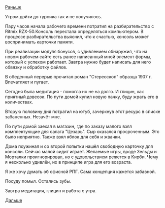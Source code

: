 [Раньше](2019.07.22.md)

Утром дойти до турника так и не получилось.

Пару часов начала рабочего времени потратил на разбирательство с Ritmix RZX-50.Консоль перестала определяться компьютером. В процессе разбирательства выяснил, что к счастью, консоль может воспринимать карточки памяти.

При реализации модуля бонусов, с удивлением обнаружил, что на новом рабочем сайте есть ранее написанный мной элемент формы, который с успехом работает. Завтра нужно будет написать для него обвязку и обработку файлов.

В обеденный перерыв прочитал роман "Стереоскоп" образца 1907 г. Впечатляет и пугает.

Сегодня была медитация - помогла но не на долго. И глицин, как приятный довесок. По пути домой купил новую пачку, буду жрать его в количествах.

Вторую половину дня потратил на ютуб, зачеркнув этот ресурс в списке забаненных. Незачёт мне.

По пути домой заехал в магазин, где по заказу малого взял комплектующие для салата "Цезарь". Сыр оказался просроченным. Это было неприятно. Также взял яблок для себя и жвачки.

Дома поужинал и со второй попытки нашёл свободную карточку для консоли. Сейчас малой сидит играет. Желаемые игры, вроде Зельды и Морталки проигнорировал, но с удовольствием режется в Кирби. Чему я нескольно удивлён, но в принципе игра для его возраста.

Я же хочу думать об офисной РПГ. Сама концепция кажется забавной.

Посуду помыл. Остались зубы.

Завтра медитация, глицин и работа с утра.

[Дальше](2019.07.24.md)